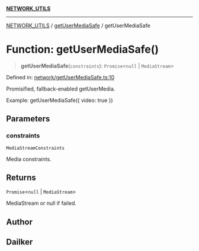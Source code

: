 [**NETWORK_UTILS**](../../README.md)

***

[NETWORK_UTILS](../../README.md) / [getUserMediaSafe](../README.md) / getUserMediaSafe

# Function: getUserMediaSafe()

> **getUserMediaSafe**(`constraints`): `Promise`\<`null` \| `MediaStream`\>

Defined in: [network/getUserMediaSafe.ts:10](https://github.com/dailker/everyutil-js/blob/b3e269da55b7d96c15eb37e98c5c4f6b94f05f6f/src/network/getUserMediaSafe.ts#L10)

Promisified, fallback-enabled getUserMedia.

Example: getUserMediaSafe({ video: true })

## Parameters

### constraints

`MediaStreamConstraints`

Media constraints.

## Returns

`Promise`\<`null` \| `MediaStream`\>

MediaStream or null if failed.

## Author

## Dailker
